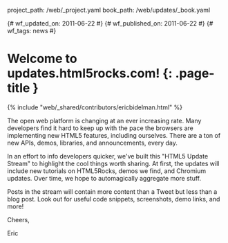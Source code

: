 project_path: /web/_project.yaml book_path: /web/updates/_book.yaml

{# wf_updated_on: 2011-06-22 #} {# wf_published_on: 2011-06-22 #} {# wf_tags: news #}

# Welcome to updates.html5rocks.com! {: .page-title }

{% include "web/_shared/contributors/ericbidelman.html" %}

The open web platform is changing at an ever increasing rate. Many developers find it hard to keep up with the pace the browsers are implementing new HTML5 features, including ourselves. There are a ton of new APIs, demos, libraries, and announcements, every day.

In an effort to info developers quicker, we've built this "HTML5 Update Stream" to highlight the cool things worth sharing. At first, the updates will include new tutorials on HTML5Rocks, demos we find, and Chromium updates. Over time, we hope to automagically aggregate more stuff.

Posts in the stream will contain more content than a Tweet but less than a blog post. Look out for useful code snippets, screenshots, demo links, and more!

Cheers,

Eric